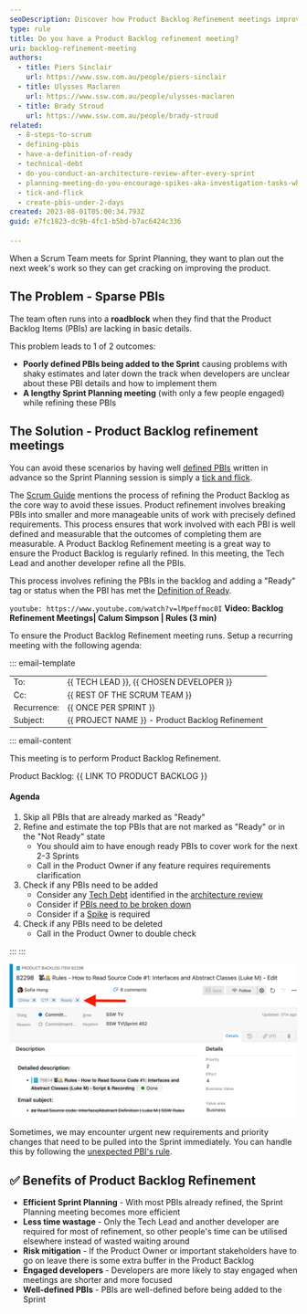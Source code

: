 ```yaml
---
seoDescription: Discover how Product Backlog Refinement meetings improve Scrum efficiency by ensuring clear, ready-to-go PBIs for streamlined Sprint Planning.
type: rule
title: Do you have a Product Backlog refinement meeting?
uri: backlog-refinement-meeting
authors:
  - title: Piers Sinclair
    url: https://www.ssw.com.au/people/piers-sinclair
  - title: Ulysses Maclaren
    url: https://www.ssw.com.au/people/ulysses-maclaren
  - title: Brady Stroud
    url: https://www.ssw.com.au/people/brady-stroud
related:
  - 8-steps-to-scrum
  - defining-pbis
  - have-a-definition-of-ready
  - technical-debt
  - do-you-conduct-an-architecture-review-after-every-sprint
  - planning-meeting-do-you-encourage-spikes-aka-investigation-tasks-when-a-story-is-inestimable
  - tick-and-flick
  - create-pbis-under-2-days
created: 2023-08-01T05:00:34.793Z
guid: e7fc1823-dc9b-4fc1-b5bd-b7ac6424c336

---
```


When a Scrum Team meets for Sprint Planning, they want to plan out the next week's work so they can get cracking on improving the product.

<!--endintro-->

## The Problem - Sparse PBIs

The team often runs into a **roadblock** when they find that the Product Backlog Items (PBIs) are lacking in basic details.

This problem leads to 1 of 2 outcomes:

* **Poorly defined PBIs being added to the Sprint** causing problems with shaky estimates and later down the track when developers are unclear about these PBI details and how to implement them
* **A lengthy Sprint Planning meeting** (with only a few people engaged) while refining these PBIs

## The Solution - Product Backlog refinement meetings

You can avoid these scenarios by having well [defined PBIs](/defining-pbis) written in advance so the Sprint Planning session is simply a [tick and flick](/tick-and-flick).

The [Scrum Guide](https://scrumguides.org/scrum-guide.html) mentions the process of refining the Product Backlog as the core way to avoid these issues. Product refinement involves breaking PBIs into smaller and more manageable units of work with precisely defined requirements. This process ensures that work involved with each PBI is well defined and measurable that the outcomes of completing them are measurable. A Product Backlog Refinement meeting is a great way to ensure the Product Backlog is regularly refined. In this meeting, the Tech Lead and another developer refine all the PBIs.

This process involves refining the PBIs in the backlog and adding a "Ready" tag or status when the PBI has met the [Definition of Ready](/have-a-definition-of-ready).

`youtube: https://www.youtube.com/watch?v=lMpeffmoc0I`
**Video: Backlog Refinement Meetings| Calum Simpson | Rules (3 min)**

To ensure the Product Backlog Refinement meeting runs. Setup a recurring meeting with the following agenda:

::: email-template

|          |     |
| -------- | --- |
| To:      | {{ TECH LEAD }}, {{ CHOSEN DEVELOPER }} |
| Cc:      | {{ REST OF THE SCRUM TEAM }} |
| Recurrence:      | {{ ONCE PER SPRINT }} |
| Subject: | {{ PROJECT NAME }} - Product Backlog Refinement |
::: email-content

This meeting is to perform Product Backlog Refinement.

Product Backlog: {{ LINK TO PRODUCT BACKLOG }}

#### Agenda

1. Skip all PBIs that are already marked as "Ready"
2. Refine and estimate the top PBIs that are not marked as "Ready" or in the "Not Ready" state
    * You should aim to have enough ready PBIs to cover work for the next 2-3 Sprints
    * Call in the Product Owner if any feature requires requirements clarification
3. Check if any PBIs need to be added
    * Consider any [Tech Debt](/technical-debt) identified in the [architecture review](/do-you-conduct-an-architecture-review-after-every-sprint)
    * Consider if [PBIs need to be broken down](/create-pbis-under-2-days)
    * Consider if a [Spike](/encourage-spikes-when-a-story-is-inestimable) is required
4. Check if any PBIs need to be deleted
    * Call in the Product Owner to double check

:::
:::

![Figure: PBI should be marked as “Ready” before pulling it into the Sprint](pbi-marked-as-done.png)

Sometimes, we may encounter urgent new requirements and priority changes that need to be pulled into the Sprint immediately. You can handle this by following the [unexpected PBI's rule](/unexpected-requests).

## ✅ Benefits of Product Backlog Refinement

* **Efficient Sprint Planning** - With most PBIs already refined, the Sprint Planning meeting becomes more efficient
* **Less time wastage** - Only the Tech Lead and another developer are required for most of refinement, so other people's time can be utilised elsewhere instead of wasted waiting around
* **Risk mitigation** - If the Product Owner or important stakeholders have to go on leave there is some extra buffer in the Product Backlog
* **Engaged developers** - Developers are more likely to stay engaged when meetings are shorter and more focused
* **Well-defined PBIs** - PBIs are well-defined before being added to the Sprint
